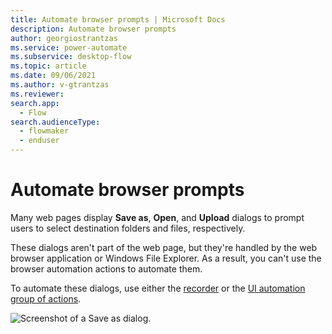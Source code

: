 ```yaml
---
title: Automate browser prompts | Microsoft Docs
description: Automate browser prompts
author: georgiostrantzas
ms.service: power-automate
ms.subservice: desktop-flow
ms.topic: article
ms.date: 09/06/2021
ms.author: v-gtrantzas
ms.reviewer:
search.app: 
  - Flow
search.audienceType: 
  - flowmaker
  - enduser
---
```


# Automate browser prompts

Many web pages display **Save as**, **Open**, and **Upload** dialogs to prompt users to select destination folders and files, respectively.

These dialogs aren't part of the web page, but they're handled by the web browser application or Windows File Explorer. As a result, you can't use the browser automation actions to automate them.

To automate these dialogs, use either the [recorder](../recording-flow.md) or the [UI automation group of actions](../actions-reference/uiautomation.md). 

![Screenshot of a Save as dialog.](media/automate-save-open-upload-dialogs/save-as-dialog.png)